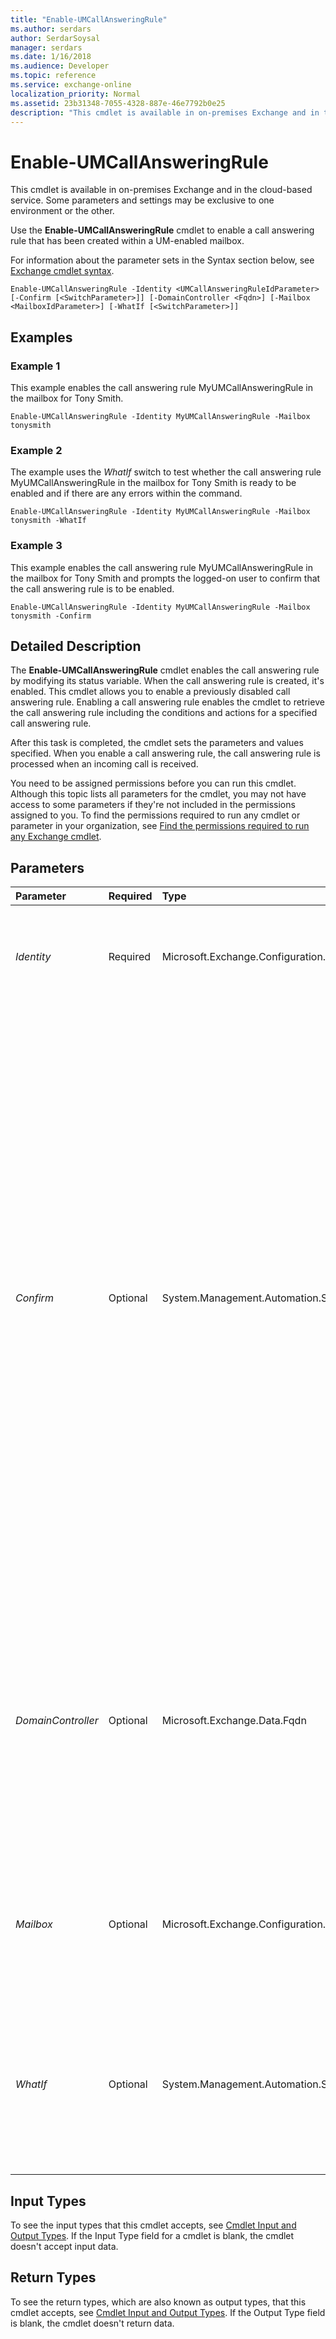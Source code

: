 ```yaml
---
title: "Enable-UMCallAnsweringRule"
ms.author: serdars
author: SerdarSoysal
manager: serdars
ms.date: 1/16/2018
ms.audience: Developer
ms.topic: reference
ms.service: exchange-online
localization_priority: Normal
ms.assetid: 23b31348-7055-4328-887e-46e7792b0e25
description: "This cmdlet is available in on-premises Exchange and in the cloud-based service. Some parameters and settings may be exclusive to one environment or the other."
---
```


# Enable-UMCallAnsweringRule

This cmdlet is available in on-premises Exchange and in the cloud-based service. Some parameters and settings may be exclusive to one environment or the other. 
  
Use the **Enable-UMCallAnsweringRule** cmdlet to enable a call answering rule that has been created within a UM-enabled mailbox.
  
For information about the parameter sets in the Syntax section below, see [Exchange cmdlet syntax](https://technet.microsoft.com/library/bb123552.aspx). 
  
```
Enable-UMCallAnsweringRule -Identity <UMCallAnsweringRuleIdParameter> [-Confirm [<SwitchParameter>]] [-DomainController <Fqdn>] [-Mailbox <MailboxIdParameter>] [-WhatIf [<SwitchParameter>]]

```

## Examples
<a name="Examples"> </a>

### Example 1

This example enables the call answering rule MyUMCallAnsweringRule in the mailbox for Tony Smith.
  
```
Enable-UMCallAnsweringRule -Identity MyUMCallAnsweringRule -Mailbox tonysmith
```

### Example 2

The example uses the  _WhatIf_ switch to test whether the call answering rule MyUMCallAnsweringRule in the mailbox for Tony Smith is ready to be enabled and if there are any errors within the command.
  
```
Enable-UMCallAnsweringRule -Identity MyUMCallAnsweringRule -Mailbox tonysmith -WhatIf
```

### Example 3

This example enables the call answering rule MyUMCallAnsweringRule in the mailbox for Tony Smith and prompts the logged-on user to confirm that the call answering rule is to be enabled.
  
```
Enable-UMCallAnsweringRule -Identity MyUMCallAnsweringRule -Mailbox tonysmith -Confirm
```

## Detailed Description
<a name="DetailedDescription"> </a>

The **Enable-UMCallAnsweringRule** cmdlet enables the call answering rule by modifying its status variable. When the call answering rule is created, it's enabled. This cmdlet allows you to enable a previously disabled call answering rule. Enabling a call answering rule enables the cmdlet to retrieve the call answering rule including the conditions and actions for a specified call answering rule.
  
After this task is completed, the cmdlet sets the parameters and values specified. When you enable a call answering rule, the call answering rule is processed when an incoming call is received.
  
You need to be assigned permissions before you can run this cmdlet. Although this topic lists all parameters for the cmdlet, you may not have access to some parameters if they're not included in the permissions assigned to you. To find the permissions required to run any cmdlet or parameter in your organization, see [Find the permissions required to run any Exchange cmdlet](https://technet.microsoft.com/library/mt432940.aspx).
  
## Parameters
<a name="DetailedDescription"> </a>

|**Parameter**|**Required**|**Type**|**Description**|
|:-----|:-----|:-----|:-----|
| _Identity_ <br/> |Required  <br/> |Microsoft.Exchange.Configuration.Tasks.UMCallAnsweringRuleIdParameter  <br/> |The  _Identity_ parameter specifies the UM call answering rule in a UM-enabled mailbox that's to be enabled. <br/> |
| _Confirm_ <br/> |Optional  <br/> |System.Management.Automation.SwitchParameter  <br/> | The _Confirm_ switch specifies whether to show or hide the confirmation prompt. How this switch affects the cmdlet depends on if the cmdlet requires confirmation before proceeding. <br/>  Destructive cmdlets (for example, **Remove-\*** cmdlets) have a built-in pause that forces you to acknowledge the command before proceeding. For these cmdlets, you can skip the confirmation prompt by using this exact syntax: `-Confirm:$false`.  <br/>  Most other cmdlets (for example, **New-\*** and **Set-\*** cmdlets) don't have a built-in pause. For these cmdlets, specifying the _Confirm_ switch without a value introduces a pause that forces you acknowledge the command before proceeding. <br/> |
| _DomainController_ <br/> |Optional  <br/> |Microsoft.Exchange.Data.Fqdn  <br/> |This parameter is available only in on-premises Exchange.  <br/> The  _DomainController_ parameter specifies the domain controller that's used by this cmdlet to read data from or write data to Active Directory. You identify the domain controller by its fully qualified domain name (FQDN). For example, `dc01.contoso.com`.  <br/> |
| _Mailbox_ <br/> |Optional  <br/> |Microsoft.Exchange.Configuration.Tasks.MailboxIdParameter  <br/> |The  _Mailbox_ parameter specifies the UM-enabled mailbox that contains the UM call answering rule. The default is the user's mailbox running the cmdlet. <br/> |
| _WhatIf_ <br/> |Optional  <br/> |System.Management.Automation.SwitchParameter  <br/> |The  _WhatIf_ switch simulates the actions of the command. You can use this switch to view the changes that would occur without actually applying those changes. You don't need to specify a value with this switch. <br/> |
   
## Input Types
<a name="InputTypes"> </a>

To see the input types that this cmdlet accepts, see [Cmdlet Input and Output Types](http://go.microsoft.com/fwlink/p/?linkId=616387). If the Input Type field for a cmdlet is blank, the cmdlet doesn't accept input data. 
  
## Return Types
<a name="ReturnTypes"> </a>

To see the return types, which are also known as output types, that this cmdlet accepts, see [Cmdlet Input and Output Types](http://go.microsoft.com/fwlink/p/?linkId=616387). If the Output Type field is blank, the cmdlet doesn't return data. 
  

